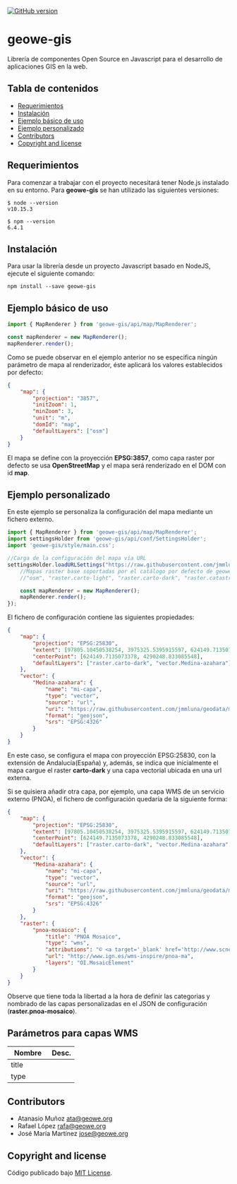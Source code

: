 [![GitHub version](https://badge.fury.io/gh/geowe2-ce%2Fgeowe-gis.svg)](https://badge.fury.io/gh/geowe2-ce%2Fgeowe-gis)

# geowe-gis
Librería de componentes Open Source en Javascript para el desarrollo de aplicaciones GIS en la web.

## Tabla de contenidos

- [Requerimientos](#Requerimientos)
- [Instalación](#Instalación)
- [Ejemplo básico de uso](#Ejemplo-básico-de-uso)
- [Ejemplo personalizado](#Ejemplo-personalizado)
- [Contributors](#Contributors)
- [Copyright and license](#copyright-and-license)

## Requerimientos

Para comenzar a trabajar con el proyecto necesitará tener Node.js instalado en su entorno. Para **geowe-gis** se han utilizado las siguientes versiones: 

    $ node --version
    v10.15.3

    $ npm --version
    6.4.1

## Instalación

Para usar la librería desde un proyecto Javascript basado en NodeJS, ejecute el siguiente comando:

    npm install --save geowe-gis 

## Ejemplo básico de uso

```javascript
import { MapRenderer } from 'geowe-gis/api/map/MapRenderer';

const mapRenderer = new MapRenderer();
mapRenderer.render();
```
Como se puede observar en el ejemplo anterior no se especifica ningún parámetro de mapa al renderizador, éste aplicará los valores establecidos por defecto:

```json
{
    "map": {
        "projection": "3857",        
        "initZoom": 1,
        "minZoom": 3,
        "unit": "m",
        "domId": "map",
        "defaultLayers": ["osm"]
    }
}
```
El mapa se define con la proyección **EPSG:3857**, como capa raster por defecto se usa **OpenStreetMap** y el mapa será renderizado en el DOM con id **map**.

## Ejemplo personalizado

En este ejemplo se personaliza la configuración del mapa mediante un fichero externo. 

```javascript
import { MapRenderer } from 'geowe-gis/api/map/MapRenderer';
import settingsHolder from 'geowe-gis/api/conf/SettingsHolder';
import 'geowe-gis/style/main.css';

//Carga de la configuración del mapa vía URL
settingsHolder.loadURLSettings("https://raw.githubusercontent.com/jmmluna/geodata/master/appConfig.json", ()=>{
    //Mapas raster base soportadas por el catálogo por defecto de geowe-gis
    //"osm", "raster.carto-light", "raster.carto-dark", "raster.catastro", "raster.ign-base", "raster.ign-fondo", ""raster.ign-raster", "raster.pnoa-ortho", "raster.pnoa-mosaic"

    const mapRenderer = new MapRenderer();
    mapRenderer.render();
});
```

El fichero de configuración contiene las siguientes propiedades:

```json
{
    "map": {
        "projection": "EPSG:25830",
        "extent": [97805.10450538254, 3975325.5395915597, 624149.7135073378, 4290248.833085548],
        "centerPoint": [624149.7135073378, 4290248.833085548],
        "defaultLayers": ["raster.carto-dark", "vector.Medina-azahara"]
    },    
    "vector": {
        "Medina-azahara": {
            "name": "mi-capa",
            "type": "vector",
            "source": "url",
            "uri": "https://raw.githubusercontent.com/jmmluna/geodata/master/medina_azahara/Mad%C3%ADnat%20al-Zahra.geojson",
            "format": "geojson",
            "srs": "EPSG:4326"
        }
    }
}
```
En este caso, se configura el mapa con proyección EPSG:25830, con la extensión de Andalucía(España) y, además, se indica que inicialmente el mapa cargue el raster **carto-dark** y una capa vectorial ubicada en una url externa.

Si se quisiera añadir otra capa, por ejemplo, una capa WMS de un servicio externo (PNOA), el fichero de configuración quedaría de la siguiente forma:

```json
{
    "map": {
        "projection": "EPSG:25830",
        "extent": [97805.10450538254, 3975325.5395915597, 624149.7135073378, 4290248.833085548],
        "centerPoint": [624149.7135073378, 4290248.833085548],
        "defaultLayers": ["raster.carto-dark", "vector.Medina-azahara", "raster.pnoa-mosaico"]
    },    
    "vector": {
        "Medina-azahara": {
            "name": "mi-capa",
            "type": "vector",
            "source": "url",
            "uri": "https://raw.githubusercontent.com/jmmluna/geodata/master/medina_azahara/Mad%C3%ADnat%20al-Zahra.geojson",
            "format": "geojson",
            "srs": "EPSG:4326"
        }
    },
    "raster": {
        "pnoa-mosaico": {
            "title": "PNOA Mosaico",
            "type": "wms",
            "attributions": "© <a target='_blank' href='http://www.scne.es'>Sistema Cartográfico Nacional</a>",
            "url": "http://www.ign.es/wms-inspire/pnoa-ma",
            "layers": "OI.MosaicElement"
        }
    }
}
```
Observe que tiene toda la libertad a la hora de definir las categorias y nombrado de las capas personalizadas en el JSON de configuración (**raster.pnoa-mosaico**).

## Parámetros para capas WMS


| Nombre                  |   Desc.   |
| ----------------------- | --------- |
| title                   |           |
| type                    |           |


## Contributors

* Atanasio Muñoz <ata@geowe.org>
* Rafael López <rafa@geowe.org>
* José María Martínez <jose@geowe.org>

## Copyright and license

Código publicado bajo [MIT License](https://github.com/geowe2-ce/geowe-gis/blob/master/LICENSE).
